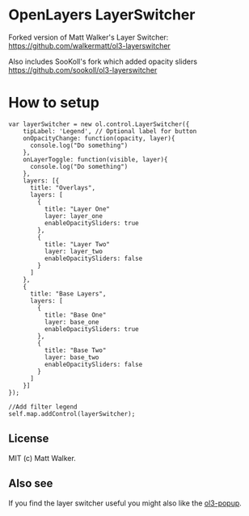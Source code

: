 # OpenLayers LayerSwitcher

Forked version of Matt Walker's Layer Switcher: https://github.com/walkermatt/ol3-layerswitcher

Also includes SooKoll's fork which added opacity sliders https://github.com/sookoll/ol3-layerswitcher

# How to setup


    var layerSwitcher = new ol.control.LayerSwitcher({
        tipLabel: 'Legend', // Optional label for button
        onOpacityChange: function(opacity, layer){
          console.log("Do something")
        },
        onLayerToggle: function(visible, layer){
          console.log("Do something")
        },
        layers: [{
          title: "Overlays",
          layers: [
            {
              title: "Layer One"
              layer: layer_one
              enableOpacitySliders: true
            },
            {
              title: "Layer Two"
              layer: layer_two
              enableOpacitySliders: false
            }
          ]
        },
        {
          title: "Base Layers",
          layers: [
            {
              title: "Base One"
              layer: base_one
              enableOpacitySliders: true
            },
            {
              title: "Base Two"
              layer: base_two
              enableOpacitySliders: false
            }
          ]
        }]
    });

    //Add filter legend
    self.map.addControl(layerSwitcher);

## License

MIT (c) Matt Walker.

## Also see

If you find the layer switcher useful you might also like the
[ol3-popup](https://github.com/walkermatt/ol3-popup).

